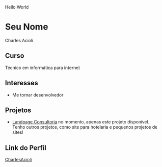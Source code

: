 Hello World
# Seu Nome
Charles Acioli

## Curso

Técnico em informática para internet

## Interesses

- Me tornar desenvolvedor

## Projetos

- [Landpage Consultoria](https://github.com/CharlesAcioli/landingpage-empresa-colsultoria) no momento, apenas este projeto disponível. Tenho outros projetos, como site para hotelaria e pequenos projetos de sites!

## Link do Perfil

[CharlesAcioli](https://github.com/CharlesAcioli)